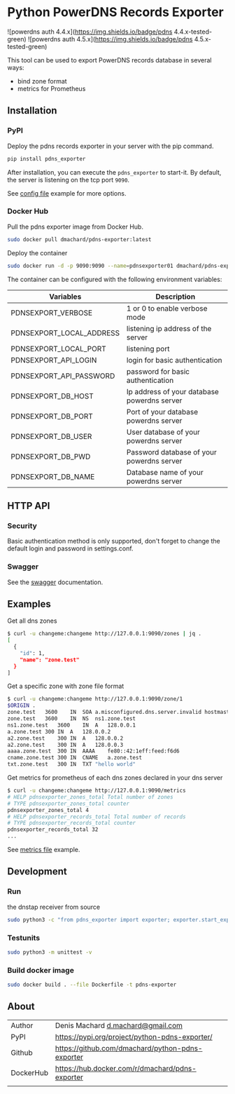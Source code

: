 # Python PowerDNS Records Exporter

![powerdns auth 4.4.x](https://img.shields.io/badge/pdns 4.4.x-tested-green) ![powerdns auth 4.5.x](https://img.shields.io/badge/pdns 4.5.x-tested-green) 

This tool can be used to export PowerDNS records database in several ways:
- bind zone format
- metrics for Prometheus

## Installation

### PyPI

Deploy the pdns records exporter in your server with the pip command.

```python
pip install pdns_exporter
```

After installation, you can execute the `pdns_exporter` to start-it.
By default, the server is listening on the tcp port `9090`.

See [config file](/pdns_exporter/settings.conf) example for more options.

### Docker Hub

Pull the pdns exporter image from Docker Hub.

```bash
sudo docker pull dmachard/pdns-exporter:latest
```

Deploy the container

```bash
sudo docker run -d -p 9090:9090 --name=pdnsexporter01 dmachard/pdns-exporter
```

The container can be configured with the following environment variables:

| Variables | Description |
| ------------- | ------------- |
| PDNSEXPORT_VERBOSE | 1 or 0 to enable verbose mode |
| PDNSEXPORT_LOCAL_ADDRESS | listening ip address of the server |
| PDNSEXPORT_LOCAL_PORT | listening port |
| PDNSEXPORT_API_LOGIN | login for basic authentication |
| PDNSEXPORT_API_PASSWORD | password for basic authentication |
| PDNSEXPORT_DB_HOST | Ip address of your database powerdns server |
| PDNSEXPORT_DB_PORT | Port of your database powerdns server  |
| PDNSEXPORT_DB_USER | User database of your powerdns server  |
| PDNSEXPORT_DB_PWD | Password database of your powerdns server  |
| PDNSEXPORT_DB_NAME | Database name of your powerdns server |


## HTTP API

### Security

Basic authentication method is only supported, don't forget to change the default login and password in settings.conf.

### Swagger

See the [swagger](https://generator.swagger.io/?url=https://raw.githubusercontent.com/dmachard/python-pdns-exporter/master/swagger.yml) documentation.

## Examples

Get all dns zones 

```bash
$ curl -u changeme:changeme http://127.0.0.1:9090/zones | jq .
[
  {
    "id": 1,
    "name": "zone.test"
  }
]
```

Get a specific zone with zone file format

```bash
$ curl -u changeme:changeme http://127.0.0.1:9090/zone/1
$ORIGIN .
zone.test	3600	IN	SOA	a.misconfigured.dns.server.invalid hostmaster.zone.test 0 10800 3600 604800 3600
zone.test	3600	IN	NS	ns1.zone.test
ns1.zone.test	3600	IN	A	128.0.0.1
a.zone.test	300	IN	A	128.0.0.2
a2.zone.test	300	IN	A	128.0.0.2
a2.zone.test	300	IN	A	128.0.0.3
aaaa.zone.test	300	IN	AAAA	fe80::42:1eff:feed:f6d6
cname.zone.test	300	IN	CNAME	a.zone.test
txt.zone.test	300	IN	TXT	"hello world"
```

Get metrics for prometheus of each dns zones declared in your dns server

```bash
$ curl -u changeme:changeme http://127.0.0.1:9090/metrics
# HELP pdnsexporter_zones_total Total number of zones
# TYPE pdnsexporter_zones_total counter
pdnsexporter_zones_total 4
# HELP pdnsexporter_records_total Total number of records
# TYPE pdnsexporter_records_total counter
pdnsexporter_records_total 32
...
```

See [metrics file](/metrics.txt) example.

## Development

### Run 

the dnstap receiver from source

```bash
sudo python3 -c "from pdns_exporter import exporter; exporter.start_exporter();" -v
```

### Testunits

```bash
sudo python3 -m unittest -v
```

### Build docker image

```bash
sudo docker build . --file Dockerfile -t pdns-exporter
```

## About

| | |
| ------------- | ------------- |
| Author | Denis Machard <d.machard@gmail.com> |
| PyPI | https://pypi.org/project/python-pdns-exporter/ |
| Github | https://github.com/dmachard/python-pdns-exporter|
| DockerHub | https://hub.docker.com/r/dmachard/pdns-exporter |
| | |
